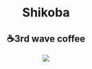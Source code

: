 <div align="center">
  <h1>Shikoba</h1>
  <h2>☕3rd wave coffee</h2>
  <img src="https://user-images.githubusercontent.com/29051971/146059565-8bf5c8ad-125a-4120-8675-800a6d6d4176.png" />
</div>
